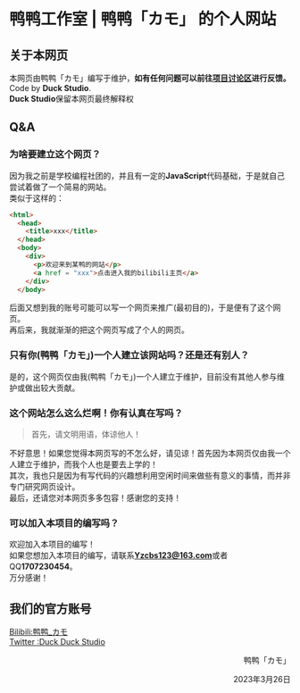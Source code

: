 # 鸭鸭工作室 | 鸭鸭「カモ」 的个人网站<br>
## 关于本网页<br>
本网页由鸭鸭「カモ」编写于维护，**如有任何问题可以前往[项目讨论区](https://github.com/DuckDuckStudio/yazicbs.github.io/discussions)进行反馈。**<br>
Code by **Duck Studio**.<br>
**Duck Studio**保留本网页最终解释权<br>
## Q&A<br>
### 为啥要建立这个网页？<br>
因为我之前是学校编程社团的，并且有一定的**JavaScript**代码基础，于是就自己尝试着做了一个简易的网站。<br>
类似于这样的：<br>
```html
<html>
  <head>
    <title>xxx</title>
  </head>
  <body>
    <div>
      <p>欢迎来到某鸭的网站</p>
      <a href = "xxx">点击进入我的bilibili主页</a>
    </div>
  </body>
```
后面又想到我的账号可能可以写一个网页来推广(最初目的)，于是便有了这个网页。<br>
再后来，我就渐渐的把这个网页写成了个人的网页。<br>
### 只有你(鸭鸭「カモ」)一个人建立该网站吗？还是还有别人？
是的，这个网页仅由我(鸭鸭「カモ」)一个人建立于维护，目前没有其他人参与维护或做出较大贡献。<br>
### 这个网站怎么这么烂啊！你有认真在写吗？<br>
>首先，请文明用语，体谅他人！

不好意思！如果您觉得本网页写的不怎么好，请见谅！首先因为本网页仅由我一个人建立于维护，而我个人也是要去上学的！<br>
其次，我也只是因为有写代码的兴趣想利用空闲时间来做些有意义的事情，而并非专门研究网页设计。<br>
最后，还请您对本网页多多包容！感谢您的支持！<br>
### 可以加入本项目的编写吗？<br>
欢迎加入本项目的编写！<br>
如果您想加入本项目的编写，请联系**Yzcbs123@163.com**或者QQ**1707230454**。<br>
万分感谢！<br>
## 我们的官方账号<br>
[Bilibili:鸭鸭_カモ](https://space.bilibili.com/2054654702)<br>
[Twitter :Duck Duck Studio](https://twitter.com/JinchengFang)<br>
<p style="text-align:right">鸭鸭「カモ」</p>
<p style="text-align:right">2023年3月26日</p>
